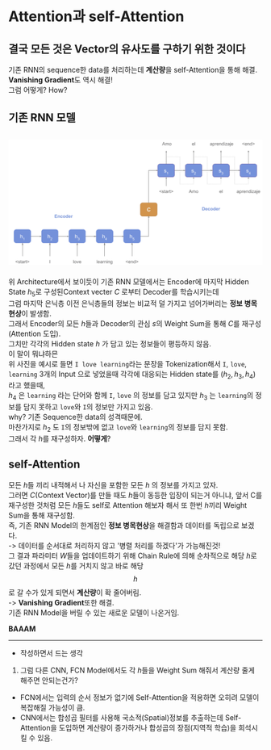 

# Attention과 self-Attention
## 결국 모든 것은 Vector의 유사도를 구하기 위한 것이다


기존 RNN의 sequence한 data를 처리하는데 **계산량**을 self-Attention을 통해 해결.  
**Vanishing Gradient**도 역시 해결!  
그럼 어떻게? How?  

## 기존 RNN 모델  
![RNN Model](Images/Encoder_Decoder.png) 
---
위 Architecture에서 보이듯이 기존 RNN 모델에서는 Encoder에 마지막 Hidden State $h_5$로 구성된Context vecter $C$ 로부터 Decoder를 학습시키는데  
그럼 마지막 은닉층 이전 은닉층들의 정보는 비교적 덜 가지고 넘어가버리는 **정보 병목 현상**이 발생함.  
그래서 Encoder의 모든 $h$들과 Decoder의 관심 $s$의 Weight Sum을 통해 $C$를 재구성(Attention 도입).  
그치만 각각의 Hidden state $h$ 가 담고 있는 정보들이 평등하지 않음.  
이 말이 뭐냐하믄  
위 사진을 예시로 들면 `I love learning`라는 문장을 Tokenization해서 `I`, `love`, `learning` 3개의 Input 으로 넣었을때 각각에 대응되는 Hidden state를 $(h_2, h_3, h_4)$ 라고 했을때,  
$h_4$ 은 `learning` 라는 단어와 함께 `I`, `love` 의 정보를 담고 있지만 $h_3$ 는 `learning`의 정보를 담지 못하고 `love`와 `I`의 정보만 가지고 있음.  
why? 기존 Sequence한 data의 성격때문에.  
마찬가지로  $h_2$ 도 `I`의 정보밖에 없고 `love`와 `learning`의 정보를 담지 못함.  
그래서 각 $h$를 재구성하자. **어떻게**?  

## self-Attention
모든 $h$들 끼리 내적해서 나 자신을 포함한 모든 $h$ 의 정보를 가지고 있자.  
그러면 $C$(Context Vector)를 만들 때도 $h$들이 동등한 입장이 되는거 아니냐, 앞서 C를 재구성한 것처럼 모든 $h$들도 self로 Attention 해보자 해서 또 한번 $h$끼리 Weight Sum을 통해 재구성함.  
즉, 기존 RNN Model의 한계점인 **정보 병목현상**을 해결함과 데이터를 독립으로 보겠다.  
-> 데이터를 순서대로 처리하지 않고 '병렬 처리를 하겠다'가 가능해진것!  
그 결과 파라미터 $W$들을 업데이트하기 위해 Chain Rule에 의해 순차적으로 해당 $h$로 갔던 과정에서 모든 $h$를 거치지 않고 바로 해당 $$h$$로 갈 수가 있게 되면서 **계산량**이 확 줄어버림.  
-> **Vanishing Gradient**또한 해결.  
기존 RNN Model을 버릴 수 있는 새로운 모델이 나온거임.

**BAAAM**

---

+ 작성하면서 드는 생각
1. 그럼 다른 CNN, FCN Model에서도 각 $h$들을 Weight Sum 해줘서 계산량 줄게 해주면 안되는건가?
  - FCN에서는 입력의 순서 정보가 없기에 Self-Attention을 적용하면 오히려 모델이 복잡해질 가능성이 큼.
  - CNN에서는 합성곱 필터를 사용해 국소적(Spatial)정보를 추출하는데 Self-Attention을 도입하면 계산량이 증가하거나 합성곱의 장점(지역적 학습)을 희석시킬 수 있음.
